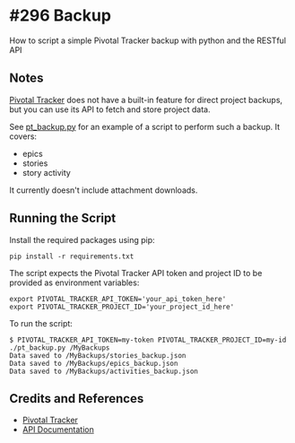 # #296 Backup

How to script a simple Pivotal Tracker backup with python and the RESTful API

## Notes

[Pivotal Tracker](https://www.pivotaltracker.com/) does not have a built-in feature for direct project backups, but you can use its API to fetch and store project data.

See [pt_backup.py](./pt_backup.py) for an example of a script to perform such a backup. It covers:

* epics
* stories
* story activity

It currently doesn't include attachment downloads.

## Running the Script

Install the required packages using pip:

    pip install -r requirements.txt

The script expects the Pivotal Tracker API token and project ID to be provided as environment variables:

    export PIVOTAL_TRACKER_API_TOKEN='your_api_token_here'
    export PIVOTAL_TRACKER_PROJECT_ID='your_project_id_here'

To run the script:

    $ PIVOTAL_TRACKER_API_TOKEN=my-token PIVOTAL_TRACKER_PROJECT_ID=my-id ./pt_backup.py /MyBackups
    Data saved to /MyBackups/stories_backup.json
    Data saved to /MyBackups/epics_backup.json
    Data saved to /MyBackups/activities_backup.json

## Credits and References

* [Pivotal Tracker](https://www.pivotaltracker.com/)
* [API Documentation](https://www.pivotaltracker.com/help/api/)
